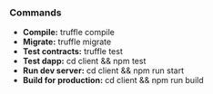 ### Commands

* **Compile:** truffle compile
* **Migrate:** truffle migrate
* **Test contracts:** truffle test
* **Test dapp:** cd client && npm test
* **Run dev server:** cd client && npm run start
* **Build for production:** cd client && npm run build
